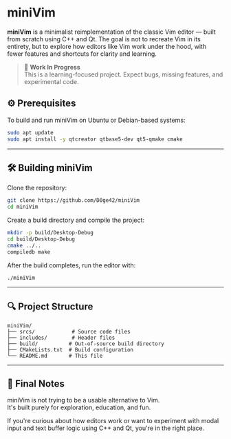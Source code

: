 # miniVim

**miniVim** is a minimalist reimplementation of the classic Vim editor — built from scratch using C++ and Qt. The goal is not to recreate Vim in its entirety, but to explore how editors like Vim work under the hood, with fewer features and shortcuts for clarity and learning.

> 🚧 **Work In Progress**  
> This is a learning-focused project. Expect bugs, missing features, and experimental code.


## ⚙️ Prerequisites

To build and run miniVim on Ubuntu or Debian-based systems:

```bash
sudo apt update
sudo apt install -y qtcreator qtbase5-dev qt5-qmake cmake
```

---

## 🛠️ Building miniVim

Clone the repository:

```bash
git clone https://github.com/D0ge42/miniVim
cd miniVim
```

Create a build directory and compile the project:

```bash
mkdir -p build/Desktop-Debug
cd build/Desktop-Debug
cmake ../..
compiledb make
```

After the build completes, run the editor with:

```bash
./miniVim
```

---

## 🔍 Project Structure

```
miniVim/
├── srcs/            # Source code files
├── includes/        # Header files
├── build/          # Out-of-source build directory
├── CMakeLists.txt  # Build configuration
└── README.md       # This file
```

---

## 🧠 Final Notes

miniVim is not trying to be a usable alternative to Vim.  
It's built purely for exploration, education, and fun.

If you're curious about how editors work or want to experiment with modal input and text buffer logic using C++ and Qt, you're in the right place.
